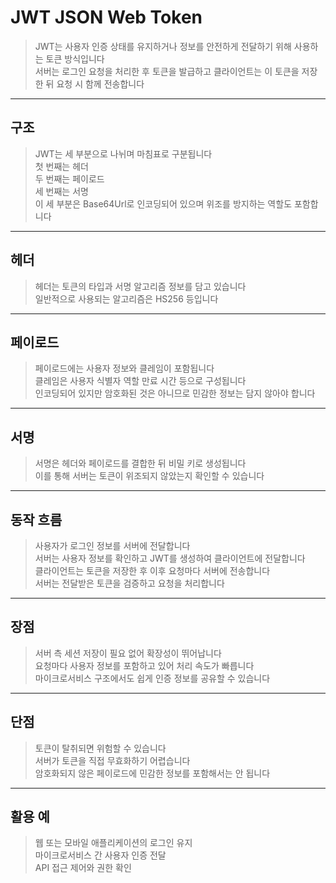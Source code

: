 # JWT JSON Web Token

> JWT는 사용자 인증 상태를 유지하거나 정보를 안전하게 전달하기 위해 사용하는 토큰 방식입니다  
> 서버는 로그인 요청을 처리한 후 토큰을 발급하고 클라이언트는 이 토큰을 저장한 뒤 요청 시 함께 전송합니다

---

## 구조

> JWT는 세 부분으로 나뉘며 마침표로 구분됩니다  
> 첫 번째는 헤더  
> 두 번째는 페이로드  
> 세 번째는 서명  
> 이 세 부분은 Base64Url로 인코딩되어 있으며 위조를 방지하는 역할도 포함합니다

---

## 헤더

> 헤더는 토큰의 타입과 서명 알고리즘 정보를 담고 있습니다  
> 일반적으로 사용되는 알고리즘은 HS256 등입니다

---

## 페이로드

> 페이로드에는 사용자 정보와 클레임이 포함됩니다  
> 클레임은 사용자 식별자 역할 만료 시간 등으로 구성됩니다  
> 인코딩되어 있지만 암호화된 것은 아니므로 민감한 정보는 담지 않아야 합니다

---

## 서명

> 서명은 헤더와 페이로드를 결합한 뒤 비밀 키로 생성됩니다  
> 이를 통해 서버는 토큰이 위조되지 않았는지 확인할 수 있습니다

---

## 동작 흐름

> 사용자가 로그인 정보를 서버에 전달합니다  
> 서버는 사용자 정보를 확인하고 JWT를 생성하여 클라이언트에 전달합니다  
> 클라이언트는 토큰을 저장한 후 이후 요청마다 서버에 전송합니다  
> 서버는 전달받은 토큰을 검증하고 요청을 처리합니다

---

## 장점

> 서버 측 세션 저장이 필요 없어 확장성이 뛰어납니다  
> 요청마다 사용자 정보를 포함하고 있어 처리 속도가 빠릅니다  
> 마이크로서비스 구조에서도 쉽게 인증 정보를 공유할 수 있습니다

---

## 단점

> 토큰이 탈취되면 위험할 수 있습니다  
> 서버가 토큰을 직접 무효화하기 어렵습니다  
> 암호화되지 않은 페이로드에 민감한 정보를 포함해서는 안 됩니다

---

## 활용 예

> 웹 또는 모바일 애플리케이션의 로그인 유지  
> 마이크로서비스 간 사용자 인증 전달  
> API 접근 제어와 권한 확인
